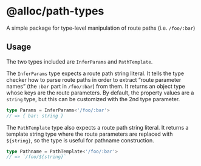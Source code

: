 # @alloc/path-types

A simple package for type-level manipulation of route paths (i.e. `/foo/:bar`)

## Usage

The two types included are `InferParams` and `PathTemplate`.

The `InferParams` type expects a route path string literal. It tells the type checker how to parse route paths in order to extract “route parameter names” (the `:bar` part in `/foo/:bar`) from them. It returns an object type whose keys are the route parameters. By default, the property values are a `string` type, but this can be customized with the 2nd type parameter.

```ts
type Params = InferParams<'/foo/:bar'>
// => { bar: string }
```

The `PathTemplate` type also expects a route path string literal. It returns a template string type where the route parameters are replaced with `${string}`, so the type is useful for pathname construction.

```ts
type Pathname = PathTemplate<'/foo/:bar'>
// => `/foo/${string}`
```
